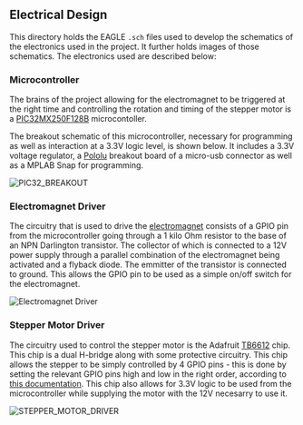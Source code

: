 ## Electrical Design

This directory holds the EAGLE `.sch` files used to develop the schematics of the electronics used in the project. It further holds images of those schematics. The electronics used are described below<span>&#58;</span>

### Microcontroller

The brains of the project allowing for the electromagnet to be triggered at the right time and controlling the rotation and timing of the stepper motor is a [PIC32MX250F128B](../Docs/PIC32MX1XX2XX-28-36-44-PIN-DS60001168K.pdf) microcontoller. 

The breakout schematic of this microcontroller, necessary for programming as well as interaction at a 3.3V logic level, is shown below. It includes a 3.3V voltage regulator, a [Pololu](https://www.pololu.com/) breakout board of a micro-usb connector as well as a MPLAB Snap for programming.

![PIC32_BREAKOUT](/PIC32_BREAKOUT.png)

### Electromagnet Driver
The circuitry that is used to drive the [electromagnet](../Docs/Electromagnets_McMaster-Carr.pdf) consists of a GPIO pin from the microcontroller going through a 1 kilo Ohm resistor to the base of an NPN Darlington transistor. The collector of which is connected to a 12V power supply through a parallel combination of the electromagnet being activated and a flyback diode. The emmitter of the transistor is connected to ground. This allows the GPIO pin to be used as a simple on/off switch for the electromagnet.

![Electromagnet Driver](/ELECTROMAGNET_DRIVER.png)

### Stepper Motor Driver

The circuitry used to control the stepper motor is the Adafruit [TB6612](adafruit-tb6612-h-bridge-dc-stepper-motor-driver-breakout.pdf) chip. This chip is a dual H-bridge along with some protective circuitry. This chip allows the stepper to be simply controlled by 4 GPIO pins - this is done by setting the relevant GPIO pins high and low in the right order, according to [this documentation](../Docs/steps.png). This chip also allows for 3.3V logic to be used from the microcontroller while supplying the motor with the 12V necesarry to use it. 

![STEPPER_MOTOR_DRIVER](/STEPPER_MOTOR_DRIVER.png)